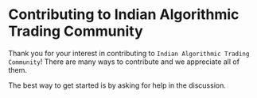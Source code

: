 # Contributing to Indian Algorithmic Trading Community

Thank you for your interest in contributing to `Indian Algorithmic Trading Community`! There are many ways to contribute
and we appreciate all of them.

The best way to get started is by asking for help in the discussion.

